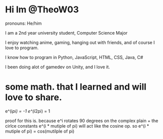 
# Hi Im @TheoW03 


pronouns: He/him

I am a 2nd year university student, Computer Science Major  

I enjoy watching anime, gaming, hanging out with friends, and of course I love to program.

I know how to program in Python, JavaScript, HTML, CSS, Java, C# 

I been doing alot of gamedev on Unity, and I love it. 

# some math.  that I learned and will love to share. 

e^(i*pi) = -1
e^(i*2pi) = 1

proof for this is. because e^i rotates 
90 degrees on the complex plain + the cirlce constants e^(i * mutiple of pi) will act like 
the cosine op. so e^(i *  mutiple of pi) = cos(mutilple of pi)
